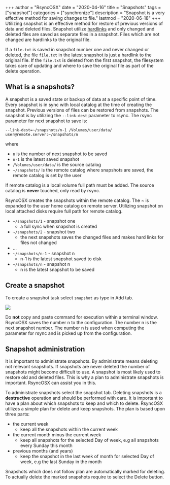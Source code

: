 +++
author = "RsyncOSX"
date = "2020-04-16"
title =  "Snapshots"
tags = ["snapshot"]
categories = ["synchronize"]
description = "Snapshot is a very effective method for saving changes to file."
lastmod = "2020-06-18"
+++
Utilizing snapshot is an effective method for restore of previous versions of data and deleted files. Snapshot utilize [hardlinks](https://en.wikipedia.org/wiki/Hard_link) and only changed and deleted files are saved as separate files in a snapshot. Files which are not changed are hardlinks to the original file.

If a `file.txt` is saved in snapshot number one and never changed or deleted, the file `file.txt` in the latest snapshot is just a hardlink to the original file. If the `file.txt` is deleted from the first snapshot, the filesystem takes care of updating and where to save the original file as part of the delete operation.  

## What is a snapshots?

A snapshot is a saved state or backup of data at a specific point of time. Every snapshot is in sync with local catalog at the time of creating the snapshot. Previous versions of files can be restored from snapshots. The snapshot is by utilizing the `--link-dest` parameter to rsync. The rsync parameter for next snapshot to save is:

`--link-dest=~/snapshots/n-1 /Volumes/user/data/ user@remote.server:~/snapshots/n`

where

- `n` is the number of next snapshot to be saved
- `n-1` is the latest saved snapshot
- `/Volumes/user/data/` is the source catalog
- `~/snapshots/` is the remote catalog where snapshots are saved, the remote catalog is set by the user

If remote catalog is a local volume full path must be added. The source catalog is **never** touched, only read by rsync.

RsyncOSX creates the snapshots within the remote catalog. The ~ is expanded to the user home catalog on remote server. Utilizing snapshot on local attached disks require full path for remote catalog.

- `~/snapshots/1` - snapshot one
  - a full sync when snapshot is created
- `~/snapshots/2` - snapshot two
  - the next snapshots saves the changed files and makes hard links for files not changed
- ...
- `~/snapshots/n-1` - snapshot n
  - n-1 is the latest snapshot saved to disk
- `~/snapshots/n` - snapshot n
  - n is the latest snapshot to be saved

## Create a snapshot

To create a snapshot task select `snapshot` as type in Add tab.

![](/images/RsyncOSX/master/snapshots/snapshot1.png)

Do **not** copy and paste command for execution within a terminal window. RsyncOSX saves the number n to the configuration. The number n is the next snapshot number. The number n is used when computing the parameter for rsync
and is picked up from the configuration.

## Snapshot administration

It is important to administrate snapshots. By administrate means deleting not relevant snapshots. If snapshots are never deleted the number of snapshots might become difficult to use. A snapshot is most likely used to restore old and deleted files. This is why a plan to administrate snapshots is important. RsyncOSX can assist you in this.

To administrate snapshots select the snapshot tab. Deleting snapshots is a **destructive** operation and should be performed with care. It is important to have a plan about which snapshots to keep and which to delete. RsyncOSX utilizes a simple plan for delete and keep snapshots. The plan is based upon three parts:

- the current week
  - keep all the snapshots within the current week
- the current month minus the current week
  - keep all snapshots for the selected Day of week, e.g all snapshots every Sunday this month
- previous months (and years)
  - keep the snapshot in the last week of month for selected Day of week, e.g the last Sunday in the month

Snapshots which does not follow plan are automatically marked for deleting. To actually delete the marked snapshots require to select the Delete button.
